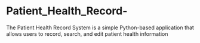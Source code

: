 # Patient_Health_Record-
The Patient Health Record System is a simple Python-based application that allows users to record, search, and edit patient health information
